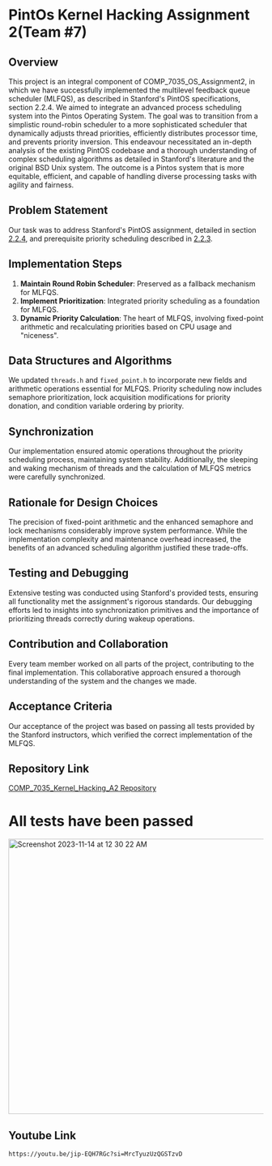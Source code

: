 # PintOs Kernel Hacking Assignment 2(Team #7)

## Overview
This project is an integral component of COMP_7035_OS_Assignment2, in which we have successfully implemented the multilevel feedback queue scheduler (MLFQS), as described in Stanford's PintOS specifications, section 2.2.4. We aimed to integrate an advanced process scheduling system into the Pintos Operating System. The goal was to transition from a simplistic round-robin scheduler to a more sophisticated scheduler that dynamically adjusts thread priorities, efficiently distributes processor time, and prevents priority inversion. This endeavour necessitated an in-depth analysis of the existing PintOS codebase and a thorough understanding of complex scheduling algorithms as detailed in Stanford's literature and the original BSD Unix system. The outcome is a Pintos system that is more equitable, efficient, and capable of handling diverse processing tasks with agility and fairness.

## Problem Statement
Our task was to address Stanford's PintOS assignment, detailed in section [2.2.4](https://web.stanford.edu/class/cs140/projects/pintos/pintos_2.html#SEC27), and prerequisite priority scheduling described in [2.2.3](https://web.stanford.edu/class/cs140/projects/pintos/pintos_2.html#SEC26).

## Implementation Steps
1. **Maintain Round Robin Scheduler**: Preserved as a fallback mechanism for MLFQS.
2. **Implement Prioritization**: Integrated priority scheduling as a foundation for MLFQS.
3. **Dynamic Priority Calculation**: The heart of MLFQS, involving fixed-point arithmetic and recalculating priorities based on CPU usage and "niceness".

## Data Structures and Algorithms
We updated `threads.h` and `fixed_point.h` to incorporate new fields and arithmetic operations essential for MLFQS. Priority scheduling now includes semaphore prioritization, lock acquisition modifications for priority donation, and condition variable ordering by priority.

## Synchronization
Our implementation ensured atomic operations throughout the priority scheduling process, maintaining system stability. Additionally, the sleeping and waking mechanism of threads and the calculation of MLFQS metrics were carefully synchronized.

## Rationale for Design Choices
The precision of fixed-point arithmetic and the enhanced semaphore and lock mechanisms considerably improve system performance. While the implementation complexity and maintenance overhead increased, the benefits of an advanced scheduling algorithm justified these trade-offs.

## Testing and Debugging
Extensive testing was conducted using Stanford's provided tests, ensuring all functionality met the assignment's rigorous standards. Our debugging efforts led to insights into synchronization primitives and the importance of prioritizing threads correctly during wakeup operations.

## Contribution and Collaboration
Every team member worked on all parts of the project, contributing to the final implementation. This collaborative approach ensured a thorough understanding of the system and the changes we made.

## Acceptance Criteria
Our acceptance of the project was based on passing all tests provided by the Stanford instructors, which verified the correct implementation of the MLFQS.

## Repository Link
[COMP_7035_Kernel_Hacking_A2 Repository](https://github.com/SAMi-Rn/COMP_7035_Kernel_Hacking_A2.git)

# All tests have been passed

<img width="543" alt="Screenshot 2023-11-14 at 12 30 22 AM" src="https://github.com/imnorookie/COMP_7035_Kernel_Hacking_A2/assets/108373193/5d1f4279-10b5-4b14-b096-ba6e75d99ffa">

## Youtube Link
``` sh
https://youtu.be/jip-EQH7RGc?si=MrcTyuzUzQGSTzvD
```
